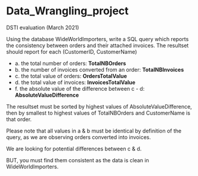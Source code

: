 # Data_Wrangling_project
DSTI evaluation (March 2021)

Using the database WideWorldImporters, write a SQL query which reports the consistency between orders and their attached invoices.
The resultset should report for each (CustomerID, CustomerName)

  * a. the total number of orders: **TotalNBOrders**
  * b. the number of invoices converted from an order: **TotalNBInvoices**
  * c. the total value of orders: **OrdersTotalValue**
  * d. the total value of invoices: **InvoicesTotalValue**
  * f. the absolute value of the difference between c - d: **AbsoluteValueDifference**
 
The resultset must be sorted by highest values of AbsoluteValueDifference, then by smallest to highest values of TotalNBOrders and CustomerName is that order.

Please note that all values in a & b must be identical by definition of the query, as we are observing orders converted into invoices.
 
We are looking for potential differences between c & d.

BUT, you must find them consistent as the data is clean in WideWorldImporters.
